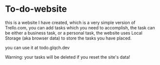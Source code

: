# To-do-website
this is a website I have created, which is a very simple version of Trello.com, you can add tasks which you need to accomplish, the task can be either a business task, or a personal task, the website uses Local Storage (aka browser data) to store the tasks you have placed. 

you can use it at todo.glqch.dev

Warning: your tasks will be deleted if you reset the site's data!

